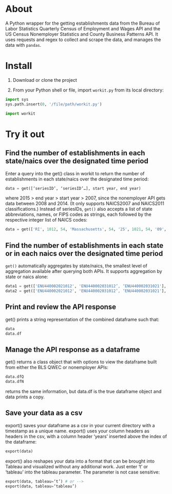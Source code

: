 # About
A Python wrapper for the getting establishments data from the Bureau of Labor Statistics Quarterly Census of Employment and Wages API and the US Census Nonemployer Statistics and County Business Patterns API. It uses requests and regex to collect and scrape the data, and manages the data with `pandas`.

# Install
1. Download or clone the project

2. From your Python shell or file, import `workit.py` from its local directory:

```python
import sys
sys.path.insert(0, '/file/path/workit.py')

import workit
```

# Try it out

## Find the number of establishments in each state/naics over the designated time period

Enter a query into the get() class in workit to return the number of establishments in each state/naics over the designated time period:

```python
data = get([‘seriesID’, ‘seriesID’…], start year, end year)
```

where 2015 > end year > start year > 2007, since the nonemployer API gets data between 2008 and 2014. (It only supports NAICS2007 and NAICS2011 classifications.) Instead of seriesIDs, `get()` also accepts a list of state abbreviations, names, or FIPS codes as strings, each followed by the respective integer list of NAICS codes:

```python
data = get(['RI', 1012, 54, 'Massachusetts', 54, '25', 1021, 54, '09', 1021, '23', 54], 2011, 2014)
```

## Find the number of establishments in each state or in each naics over the designated time period

`get()` automatically aggregates by state/naics, the smallest level of aggregation available after querying both APIs. It supports aggregation by state or naics alone:

```python
data1 = get(['ENU440002021012', 'ENU440002031012’, ‘ENU440002031021'], 2009, 2015, agg=‘state’)
data2 = get(['ENU440002021012', 'ENU440002031012’, ‘ENU440002031021'], 2009, 2015, agg=‘naics’)
```

## Print and review the API response

get() prints a string representation of the combined dataframe such that:

```python
data
data.df
```

## Manage the API response as a dataframe

get() returns a class object that with options to view the dataframe built from either the BLS QWEC or nonemployer APIs:

```python
data.dfQ
data.dfN
```

returns the same information, but data.df is the true dataframe object and data prints a copy.

## Save your data as a csv

export() saves your dataframe as a csv in your current directory with a timestamp as a unique name. export() uses your column headers as headers in the csv, with a column header ‘years’ inserted above the index of the dataframe:

```python
export(data)
```

export() also reshapes your data into a format that can be brought into Tableau and visualized without any additional work. Just enter ‘t’ or ‘tableau’ into the tableau parameter. The parameter is not case sensitive:

```python
export(data, tableau=‘t’) # or -->
export(data, tableau=‘tableau’)
